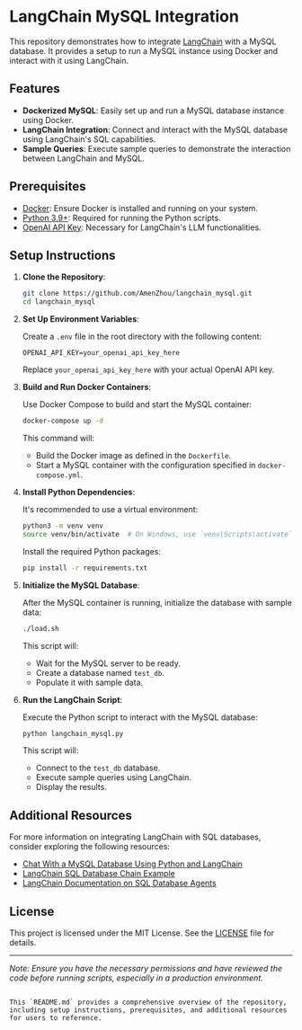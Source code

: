 
# LangChain MySQL Integration

This repository demonstrates how to integrate [LangChain](https://github.com/hwchase17/langchain) with a MySQL database. It provides a setup to run a MySQL instance using Docker and interact with it using LangChain.

## Features

- **Dockerized MySQL**: Easily set up and run a MySQL database instance using Docker.
- **LangChain Integration**: Connect and interact with the MySQL database using LangChain's SQL capabilities.
- **Sample Queries**: Execute sample queries to demonstrate the interaction between LangChain and MySQL.

## Prerequisites

- [Docker](https://www.docker.com/get-started): Ensure Docker is installed and running on your system.
- [Python 3.9+](https://www.python.org/downloads/): Required for running the Python scripts.
- [OpenAI API Key](https://platform.openai.com/account/api-keys): Necessary for LangChain's LLM functionalities.

## Setup Instructions

1. **Clone the Repository**:

   ```bash
   git clone https://github.com/AmenZhou/langchain_mysql.git
   cd langchain_mysql
   ```

2. **Set Up Environment Variables**:

   Create a `.env` file in the root directory with the following content:

   ```env
   OPENAI_API_KEY=your_openai_api_key_here
   ```

   Replace `your_openai_api_key_here` with your actual OpenAI API key.

3. **Build and Run Docker Containers**:

   Use Docker Compose to build and start the MySQL container:

   ```bash
   docker-compose up -d
   ```

   This command will:

   - Build the Docker image as defined in the `Dockerfile`.
   - Start a MySQL container with the configuration specified in `docker-compose.yml`.

4. **Install Python Dependencies**:

   It's recommended to use a virtual environment:

   ```bash
   python3 -m venv venv
   source venv/bin/activate  # On Windows, use `venv\Scripts\activate`
   ```

   Install the required Python packages:

   ```bash
   pip install -r requirements.txt
   ```

5. **Initialize the MySQL Database**:

   After the MySQL container is running, initialize the database with sample data:

   ```bash
   ./load.sh
   ```

   This script will:

   - Wait for the MySQL server to be ready.
   - Create a database named `test_db`.
   - Populate it with sample data.

6. **Run the LangChain Script**:

   Execute the Python script to interact with the MySQL database:

   ```bash
   python langchain_mysql.py
   ```

   This script will:

   - Connect to the `test_db` database.
   - Execute sample queries using LangChain.
   - Display the results.

## Additional Resources

For more information on integrating LangChain with SQL databases, consider exploring the following resources:

- [Chat With a MySQL Database Using Python and LangChain](https://alejandro-ao.com/chat-with-mysql-using-python-and-langchain/)
- [LangChain SQL Database Chain Example](https://github.com/sugarforever/LangChain-SQL-Chain)
- [LangChain Documentation on SQL Database Agents](https://python.langchain.com/docs/integrations/sql_database_agents)

## License

This project is licensed under the MIT License. See the [LICENSE](LICENSE) file for details.

---

*Note: Ensure you have the necessary permissions and have reviewed the code before running scripts, especially in a production environment.*
```

This `README.md` provides a comprehensive overview of the repository, including setup instructions, prerequisites, and additional resources for users to reference. 
